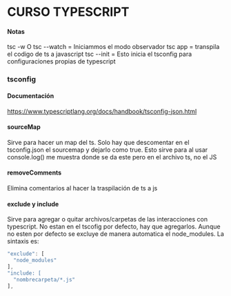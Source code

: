 # CURSO TYPESCRIPT

#### Notas
tsc -w O tsc --watch = Iniciammos el modo observador
tsc app = transpila el codigo de ts a javascript
tsc --init = Esto inicia el tsconfig para configuraciones propias de typescript

### tsconfig

#### Documentación
https://www.typescriptlang.org/docs/handbook/tsconfig-json.html

#### sourceMap
Sirve para hacer un map del ts. Solo hay que descomentar en el tsconfig.json el sourcemap y dejarlo como true.
Esto sirve para al usar console.log() me muestra donde se da este pero en el archivo ts, no el JS

#### removeComments
Elimina comentarios al hacer la traspilación de ts a js

#### exclude y include
Sirve para agregar o quitar archivos/carpetas de las interacciones con typescript. No estan en el tscofig por defecto, hay que agregarlos. Aunque no esten por defecto se excluye de manera automatica el node_modules. La sintaxis es:

```js
"exclude": [
  "node_modules"
],
"include: [
  "nombrecarpeta/*.js"
],
```